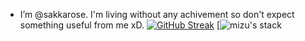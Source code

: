 - I’m @sakkarose. I'm living without any achivement so don't expect something useful from me xD.
[![GitHub Streak](https://streak-stats.demolab.com?user=sakkarose&theme=catppuccin-latte&date_format=M%20j%5B%2C%20Y%5D)](https://git.io/streak-stats)
[![mizu's stack](https://github-readme-tech-stack.vercel.app/api/cards?title=mizu%27s+stack&fontFamily=Montserrat&lineCount=1&theme=catppuccin_latte&bg=%23eff1f5&badge=%23e6e9ef&border=%239ca0b0&titleColor=%23179299&line1=Docker%2CDocker%2C0DB7ED%3BPortainer%2CPortainer%2C0097D6%3BMySQL%2CMySQL%2C00758f%3BMariaDB%2CMariaDB%2C003545%3BHugo%2CHugo%2C007acc%3B)
